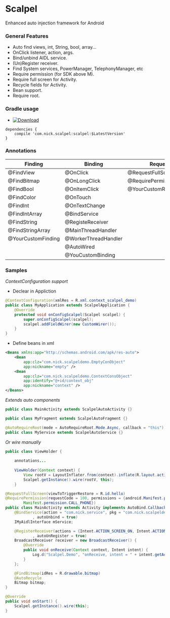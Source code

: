 # Scalpel
Enhanced auto injection framework for Android

### General Features
>
- Auto find views, int, String, bool, array...
- OnClick listener, action, args.
- Bind/unbind AIDL service.
- (Un)Register receiver.
- Find System services, PowerManager, TelephonyManager, etc
- Require permission (for SDK above M).
- Require full screen for Activity.
- Recycle fields for Activity.
- Bean support.
- Require root.

### Gradle usage
*  [ ![Download](https://api.bintray.com/packages/nickandroid/maven/scalpel/images/download.svg) ](https://bintray.com/nickandroid/maven/scalpel/_latestVersion)

```
dependencies {
    compile 'com.nick.scalpel:scalpel:$LatestVersion'
}
```

### Annotations
| Finding     | Binding    | Request | Opt
| --------|---------|-------|-------|
| @FindView  | @OnClick   | @RequestFullScreen    | @RetrieveBean |
| @FindBitmap | @OnLongClick | @RequirePermission    | @AutoRecycle |
| @FindBool | @OnItemClick | @YourCustomRequirement | @ContextConfiguration
| @FindColor | @OnTouch | | @YourCustomOpt
| @FindInt | @OnTextChange | |
| @FindIntArray | @BindService | |
| @FindString | @RegisteReceiver | |
| @FindStringArray | @MainThreadHandler | |
| @YourCustomFinding | @WorkerThreadHandler | |
| | @AutoWired | |
| | @YouCustomBinding | | 

### Samples

*ContextConfiguration support*

*  Declear in Appliction
``` java
@ContextConfiguration(xmlRes = R.xml.context_scalpel_demo)
public class MyApplication extends ScalpelApplication {
    @Override
    protected void onConfigScalpel(Scalpel scalpel) {
        super.onConfigScalpel(scalpel);
        scalpel.addFieldWirer(new CustomWirer());
    }
}
```
*  Define beans in xml
``` Xml
<Beans xmlns:app="http://schemas.android.com/apk/res-auto">
    <Bean
        app:clz="com.nick.scalpeldemo.EmptyConObject"
        app:nickname="empty" />
    <Bean
        app:clz="com.nick.scalpeldemo.ContextConsObject"
        app:identify="@+id/context_obj"
        app:nickname="context" />
</Beans>
```

*Extends auto components*
``` java
public class MainActivity extends ScalpelAutoActivity {}
```
``` java
public class MyFragment extends ScalpelAutoFragment {}
```
``` java
@AutoRequireRoot(mode = AutoRequireRoot.Mode.Async, callback = "this")
public class MyService extends ScalpelAutoService {}
```

*Or wire manually*
``` java
public class ViewHolder {
    
    annotations...
    
    ViewHolder(Context context) {
        View rootV = LayoutInflater.from(context).inflate(R.layout.activity_main, null);
        Scalpel.getInstance().wire(rootV, this);
    }
```

``` java
@RequestFullScreen(viewToTriggerRestore = R.id.hello)
@RequirePermission(requestCode = 100, permissions = {android.Manifest.permission.READ_EXTERNAL_STORAGE,
        Manifest.permission.CALL_PHONE})
public class MainActivity extends Activity implements AutoBind.Callback {
    @BindService(action = "com.nick.service", pkg = "com.nick.scalpeldemo", callback = "this"
            , autoUnbind = true)
    IMyAidlInterface mService;

    @RegisterReceiver(actions = {Intent.ACTION_SCREEN_ON, Intent.ACTION_SCREEN_OFF, "com.nick.service.bind"}
            , autoUnRegister = true)
    BroadcastReceiver receiver = new BroadcastReceiver() {
        @Override
        public void onReceive(Context context, Intent intent) {
            Log.d("Scalpel.Demo", "onReceive, intent = " + intent.getAction());
        }
    };

    @FindBitmap(idRes = R.drawable.bitmap)
    @AutoRecycle
    Bitmap bitmap;
}

@Override
public void onStart() {
    Scalpel.getInstance().wire(this);
}
```

